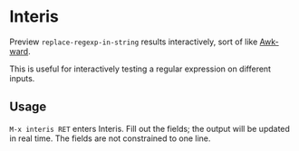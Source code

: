 # Interis

Preview `replace-regexp-in-string` results interactively, sort of like [Awk-ward](https://gitlab.com/HiPhish/awk-ward.nvim).

This is useful for interactively testing a regular expression on different inputs.

## Usage

`M-x interis RET` enters Interis. Fill out the fields; the output will be updated in real time. The fields are not constrained to one line.
